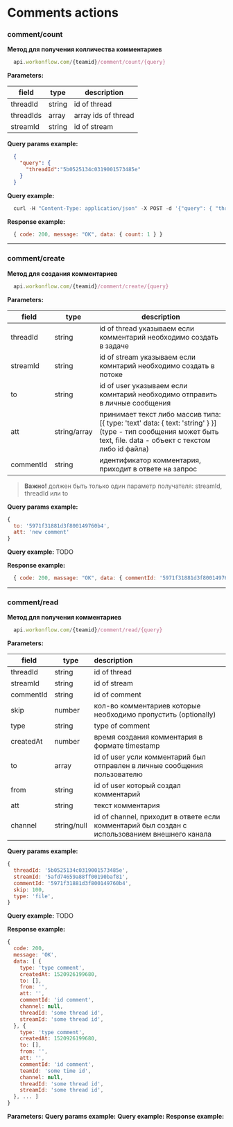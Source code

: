 # Comments actions

### comment/count

**Метод для получения колличества комментариев**

```js
  api.workonflow.com/{teamid}/comment/count/{query}
```

**Parameters:**

| field         | type          | description         |
| ------------- |---------------| -----------------   |
| threadId      | string        | id of thread        |
| threadIds     | array         | array ids of thread |
| streamId      | string        | id of stream        |

**Query params example:**

```json
  {
    "query": {
      "threadId":"5b0525134c0319001573485e"
    }
  }
```

**Query example:**
```js
  curl -H "Content-Type: application/json" -X POST -d '{"query": { "threadId":"5b0525134c0319001573485e" }}' https://api.workonflow.com/333ccc134c0319001573485e/comment/count
```

**Response example:**

```js
  { code: 200, message: "OK", data: { count: 1 } }
```

---

### comment/create

**Метод для создания комментариев**

```js
  api.workonflow.com/{teamid}/comment/create/{query}
```

**Parameters:**

| field         | type     | description|
| ------------- |----------|----------------------|
| threadId      |string    | id of thread указываем если комментарий необходимо создать в задаче |
| streamId      |string    | id of stream указываем если комнтарий необходимо создать в потоке |
| to            |string    | id of user указываем если комнтарий необходимо отправить в личные сообщения |
| att           |string/array| принимает текст либо массив типа: [{ type: 'text' data: { text: 'string' } }] (type - тип сообщения может быть text, file. data - объект с текстом либо id файла) |
| commentId     | string | идентификатор комментария, приходит в ответе на запрос |

> **Важно!** должен быть только один параметр получателя: streamId, threadId или to

**Query params example:**
```js
{
  to: '5971f31881d3f800149760b4',
  att: 'new comment'
}
```

**Query example:**
TODO

**Response example:**
```js
  { code: 200, massage: "OK", data: { commentId: '5971f31881d3f800149760b4' } }
```
---

### comment/read

**Метод для получения комментариев**

```js
  api.workonflow.com/{teamid}/comment/read/{query}
```

**Parameters:**

| field         | type          | description|
| ------------- |---------------|:----------------------|
| threadId      | string        | id of thread    |
| streamId      | string        | id of stream    |
| commentId     | string        | id of comment   |
| skip          | number        | кол-во комментариев которые необходимо пропустить (optionally) |
| type          | string        | type of comment |
| createdAt     | number        | время создания комментария в формате timestamp |
| to            | array         | id of user усли комментарий был отправлен в личные сообщения пользователю |
| from          | string        | id of user который создал комментарий |
| att           | string        | текст комментария |
| channel       | string/null   | id of channel, приходит в ответе если комментарий был создан с использованием внешнего канала |
**Query params example:**
```js
{
  threadId: '5b0525134c0319001573485e',
  streamId: '5afd74659a88ff00190baf81',
  commentId: '5971f31881d3f800149760b4',
  skip: 100,
  type: 'file',
}
```

**Query example:**
TODO

**Response example:**

```js
{
  code: 200,
  message: 'OK',
  data: [ {
    type: 'type comment',
    createdAt: 1520926199680,
    to: [],
    from: '',
    att: '',
    commentId: 'id comment',
    channel: null,
    threadId: 'some thread id',
    streamId: 'some thread id',
  }, {
    type: 'type comment',
    createdAt: 1520926199680,
    to: [],
    from: '',
    att: '',
    commentId: 'id comment',
    teamId: 'some time id',
    channel: null,
    threadId: 'some thread id',
    streamId: 'some thread id',
  }, ... ]
}
```



**Parameters:**
**Query params example:**
**Query example:**
**Response example:**
